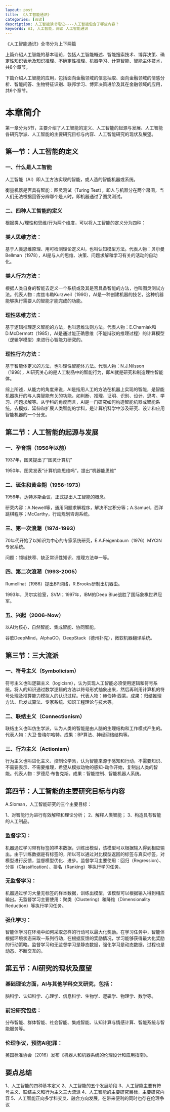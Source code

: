```yaml
---
layout: post
title: 《人工智能通识》
categories: [阅读]
description: 人工智能读书笔记----人工智能包含了哪些内容？
keywords: AI, 人工智能，阅读 人工智能通识
---
```


《人工智能通识》全书分为上下两篇

上篇介绍人工智能的基本理论，包括人工智能概述、智能搜索技术、博弈决策、确定性知识表示及知识推理、不确定性推理、机器学习、计算智能、智能主体技术，共8个章节。

下篇介绍人工智能的应用，包括面向金融领域的信息抽取、面向金融领域的情感分析、智能问答、生物特征识别、联邦学习、博弈决策进阶及其在金融领域的应用，共6个章节。

# 本章简介

第一章分为5节，主要介绍了人工智能的定义、人工智能的起源与发展、人工智能各研究学派、人工智能的主要研究目标与内容、人工智能研究的现状及展望。

## 第一节：人工智能的定义

### 一、什么是人工智能

人工智能（AI）即人工方法实现的智能，或人造的智能机器或系统。

衡量机器是否具有智能：图灵测试（Turing Test），即人与机器分在两个房间，当人们无法根据回答分辨哪个是人时，即机器通过了图灵测试。

### 二、四种人工智能的定义

根据类人/理性和思维/行为两个维度，可以将人工智能的定义分为四种：

### 类人思维方法：
基于人类思维原理、用可检测理论定义AI，也叫认知模型方法。代表人物：贝尔曼Bellman（1978），AI是与人的思维、决策、问题求解和学习有关的活动的自动化。

### 类人行为方法：
根据人类自身的智能去定义一个系统或及其是否具备智能的方法，也叫图灵测试方法。代表人物：库兹韦勒Kurzweil（1990），AI是一种创建机器的技艺，这种机器能够执行需要人的智能才能完成的功能。

### 理性思维方法：
基于逻辑推理定义智能的方法，也叫思维法则方法。代表人物：E.Charniak和D.McDermott（1985），AI是通过能正确思维（不能辩驳的推理过程）的计算模型（逻辑学模型）来进行心智能力研究的。

### 理性行为方法：
基于智能体定义的方法，也叫理性智能体方法。代表人物：N.J.Nilsson（1998），AI研究关心的是人工制品中的智能行为，即AI就是研究和制造理性智能体。

综上所述，从能力的角度来说，AI是指用人工的方法在机器上实现的智能，是智能机器执行的与人类智能有关的功能，如判断、推理、证明、识别、设计、思考、学习、问题求解等。从学科的角度而言，AI是一门研究如何构造智能机器或智能系统，去模拟、延伸和扩展人类智能的学科，是计算机科学中涉及研究、设计和应用智能机器的一个分支。

## 第二节：人工智能的起源与发展

### 一、孕育期（1956年以前）

1937年，图灵提出了“图灵计算机”

1950年，图灵发表“计算机能思维吗”，提出“机器能思维”

### 二、诞生和黄金期（1956-1973）

1956年，达特茅斯会议，正式提出人工智能的概念。

研究内容：A.Newell等，通用问题求解程序，解决不定积分等；A.Samuel，西洋跳棋程序；McCarthy，行动规划咨询系统。

### 三、第一次浪潮（1974-1993）

70年代开始了以知识为中心的专家系统研究，E.A.Feigenbaum（1976）MYCIN专家系统。

问题：领域狭窄、缺乏常识性知识、推理方法单一等。

### 四、第二次浪潮（1993-2005）

Rumellhat（1986）提出BP网络，R.Brooks研制出机器虫。

1993年，贝尔实验室，SVM；1997年，IBM的Deep Blue战胜了国际象棋世界冠军。

### 五、兴起（2006-Now）

以AI为核心，自然智能、集成智能、协同智能。

谷歌DeepMind，AlphaGO，DeepStack（德州扑克），微软机器翻译系统。

## 第三节：三大流派

### 一、符号主义（Symbolicism）

符号主义也叫逻辑主义（logicism），认为实现人工智能必须使用逻辑和符号系统。将人的知识通过数学逻辑的方法以符号形式抽象出来，然后再利用计算机的符号处理及推算能力模拟人的认识过程。代表人物：赫伯特·西蒙。成果：归结推理方法、启发式算法、专家系统、知识工程理论与技术等。

### 二、联结主义（Connectionism）

联结主义也叫仿生学派，认为人类的智能是由人脑的生理结构和工作模式产生的。代表人物：大卫·鲁梅尔哈特。成果：BP算法、神经网络结构等。

### 三、行为主义（Actionism）

行为主义也叫进化主义、控制论学派，认为智能来源于感知和行动，不需要知识、不需要表示、不需要推理，希望从模拟动物的感知-动作开始，复制出人类的智能。代表人物：罗德尼·布鲁克斯。成果：智能控制、智能机器人系统。

## 第四节：人工智能的主要研究目标与内容

A.Sloman，人工智能研究的三个主要目标：

1、对智能行为进行有效解释和理论分析；
2、解释人类智能；
3、构造具有智能的人工制品。

### 监督学习：
机器通过学习带有标签的样本数据，训练出模型，该模型可以根据输入得到相应输出。由于训练数据是有标签的，所以可以通过对比模型返回的标签与真实标签，对模型进行反馈，监督模型优化、进步。监督学习主要使用：回归（Regression）、分类（Classification）、排名（Ranking）等执行学习任务。

### 无监督学习：
机器通过学习大量无标签的样本数据，训练出模型，该模型可以根据输入得到相应输出。无监督学习主要使用：聚类（Clustering）和降维（Dimensionality Reduction）等执行学习任务。

### 强化学习：
智能体学习在环境中如何采取怎样的行动可以最大化奖励。在学习任务中，智能体根据环境状态采取一系列行动，在根据反馈的奖励情况，学习能够获得最大化奖励的行动策略。监督学习和无监督学习是静态数据，强化学习是动态数据，过程也是动态、不断交互的。

## 第五节：AI研究的现状及展望

### 基础理论方面，AI与其他学科交叉研究，包括：

脑科学、认知科学、心理学、信息科学、生物学、逻辑学、物理学、数学等。

### 前沿研究包括：

分布智能、群体智能、社会智能、集成智能、认知计算与情感计算、智能系统与智能服务等。

### 伦理争议，预防AI犯罪：

英国标准协会（2016）发布《机器人和机器系统的伦理设计和应用指南》。

## 要点总结
1、人工智能的四种基本定义
2、人工智能的五个发展阶段
3、人工智能主要有符号主义、联结主义和行为主义三大流派
4、人工智能的主要研究目标，主要研究内容
5、人工智能正向多学科交叉、融合方向发展，在带来便利的同时也存在伦理争议
